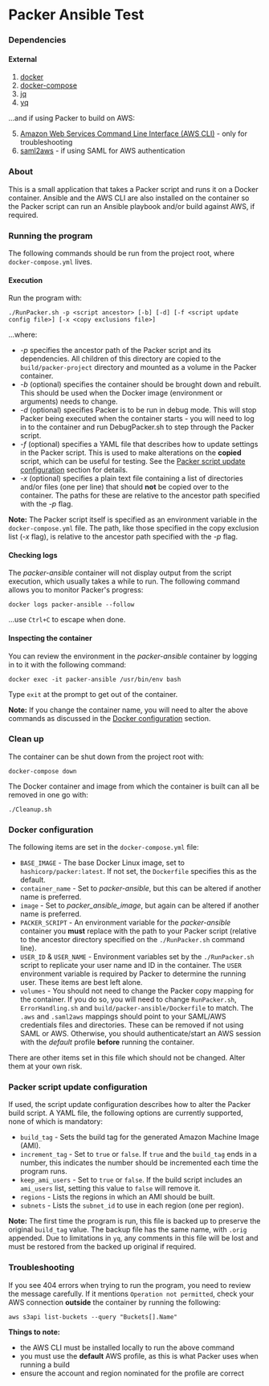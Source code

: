 # Packer Ansible Test

### Dependencies
#### External
1. [docker](https://docs.docker.com)
2. [docker-compose](https://docs.docker.com/compose/)
3. [jq](http://https://stedolan.github.io/jq/)
4. [yq](http://mikefarah.github.io/yq/)

...and if using Packer to build on AWS:

5. [Amazon Web Services Command Line Interface (AWS CLI)](https://docs.aws.amazon.com/cli/latest/userguide/installing.html) -
   only for troubleshooting
6. [saml2aws](https://github.com/Versent/saml2aws) - if using SAML for AWS
   authentication

### About
This is a small application that takes a Packer script and runs it on a Docker
container.  Ansible and the AWS CLI are also installed on the container so the
Packer script can run an Ansible playbook and/or build against AWS, if required.

### Running the program
The following commands should be run from the project root, where
`docker-compose.yml` lives.

#### Execution
Run the program with:

```
./RunPacker.sh -p <script ancestor> [-b] [-d] [-f <script update config file>] [-x <copy exclusions file>]
```

...where:
 
* *-p* specifies the ancestor path of the Packer script and its dependencies.
  All children of this directory are copied to the `build/packer-project`
  directory and mounted as a volume in the Packer container.
* *-b* (optional) specifies the container should be brought down and rebuilt.
  This should be used when the Docker image (environment or arguments) needs to
  change.
* *-d* (optional) specifies Packer is to be run in debug mode.  This will stop
  Packer being executed when the container starts - you will need to log in to
  the container and run DebugPacker.sh to step through the Packer script.
* *-f* (optional) specifies a YAML file that describes how to update settings in
  the Packer script.  This is used to make alterations on the **copied** script,
  which can be useful for testing.  See the
  [Packer script update configuration](#packer-script-update-configuration)
  section for details.
* *-x* (optional) specifies a plain text file containing a list of directories
  and/or files (one per line) that should **not** be copied over to the
  container.  The paths for these are relative to the ancestor path specified
  with the *-p* flag.

**Note:** The Packer script itself is specified as an environment variable in
the `docker-compose.yml` file.  The path, like those specified in the copy
exclusion list (*-x* flag), is relative to the ancestor path specified with the
*-p* flag.
 
#### Checking logs  
The *packer-ansible* container will not display output from the script
execution, which usually takes a while to run.  The following command allows you
to monitor Packer's progress:

```
docker logs packer-ansible --follow
```

...use `Ctrl+C` to escape when done.

#### Inspecting the container
You can review the environment in the *packer-ansible* container by logging in
to it with the following command:

```
docker exec -it packer-ansible /usr/bin/env bash
```

Type `exit` at the prompt to get out of the container.

**Note:** If you change the container name, you will need to alter the above
commands as discussed in the [Docker configuration](#docker-configuration)
section.

### Clean up
The container can be shut down from the project root with:

```
docker-compose down
```

The Docker container and image from which the container is built can all be
removed in one go with:

```
./Cleanup.sh
```

### Docker configuration
The following items are set in the `docker-compose.yml` file:

* `BASE_IMAGE` - The base Docker Linux image, set to `hashicorp/packer:latest`.
  If not set, the `Dockerfile` specifies this as the default.
* `container_name` - Set to *packer-ansible*, but this can be altered if another
  name is preferred.
* `image` - Set to *packer_ansible_image*, but again can be altered if another
  name is preferred.
* `PACKER_SCRIPT` - An environment variable for the *packer-ansible*
  container you **must** replace with the path to your Packer script (relative
  to the ancestor directory specified on the `./RunPacker.sh` command line).
* `USER_ID` & `USER_NAME` - Environment variables set by the `./RunPacker.sh`
  script to replicate your user name and ID in the container.  The `USER`
  environment variable is required by Packer to determine the running user.
  These items are best left alone.
* `volumes` - You should not need to change the Packer copy mapping for the
  container.  If you do so, you will need to change `RunPacker.sh`,
  `ErrorHandling.sh` and `build/packer-ansible/Dockerfile` to match.  The `.aws`
  and `.saml2aws` mappings should point to your SAML/AWS credentials files and
  directories.  These can be removed if not using SAML or AWS.  Otherwise, you
  should authenticate/start an AWS session with the *default* profile **before**
  running the container.

There are other items set in this file which should not be changed.  Alter them
at your own risk.

### Packer script update configuration
If used, the script update configuration describes how to alter the Packer
build script.  A YAML file, the following options are currently supported, none
of which is mandatory:
* `build_tag` - Sets the build tag for the generated Amazon Machine Image (AMI).
* `increment_tag` - Set to `true` or `false`.  If `true` and the `build_tag`
                    ends in a number, this indicates the number should be
                    incremented each time the program runs.
* `keep_ami_users` - Set to `true` or `false`.  If the build script includes an
                     `ami_users` list, setting this value to `false` will remove
                     it.
* `regions` - Lists the regions in which an AMI should be built.
* `subnets` - Lists the `subnet_id` to use in each region (one per region).

**Note:**  The first time the program is run, this file is backed up to 
preserve the original `build_tag` value.  The backup file has the same name,
with `.orig` appended.  Due to limitations in `yq`, any comments in this file
will be lost and must be restored from the backed up original if required.

### Troubleshooting
If you see 404 errors when trying to run the program, you need to review the
message carefully.  If it mentions `Operation not permitted`, check your AWS
connection **outside** the container by running the following:
```
aws s3api list-buckets --query "Buckets[].Name"
```
**Things to note:**
* the AWS CLI must be installed locally to run the above command
* you must use the **default** AWS profile, as this is what Packer uses when
  running a build
* ensure the account and region nominated for the profile are correct
